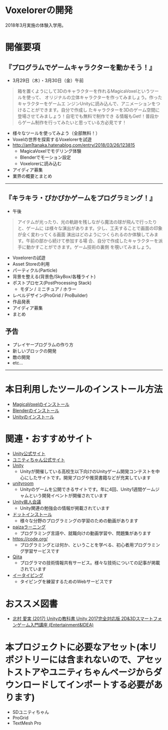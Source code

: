 # Voxelorerの開発
2018年3月実施の体験入学用。

# 開催要項
## 『プログラムでゲームキャラクターを動かそう！』
- 3月29日（木）・3月30日（金）午前

>箱を置くようにして3Dのキャラクターを作れるMagicaVoxelというツールを使って、
>オリジナルの立体キャラクターを作ってみましょう。作ったキャラクターをゲームエ
>ンジンUnityに読み込んで、アニメーションをつけることができます。自分で作成し
>たキャラクターを3Dのゲーム空間に登場させてみましょう！自宅でも無料で制作でき
>る情報もGet!！普段からゲーム制作を行ってみたいと思っている方必見です！

- 様々なツールを使ってみよう（全部無料！）
- Voxelの世界を探索するVoxelorerを試遊
- http://am1tanaka.hatenablog.com/entry/2018/03/26/123815
  - MagicaVoxelでモデリング体験
  - Blenderでモーション設定
  - Voxelorerに読み込む
- アイディア募集
- 業界の概要とまとめ

---

## 『キラキラ・ぴかぴかゲームをプログラミング！』
- 午後

>アイテムが光ったり、光の軌跡を残しながら魔法の球が飛んで行ったりと、ゲームに
>は様々な演出があります。少し、工夫することで画面の印象が全く変わってくる画面
>演出はどのようにつくられるのか体験してみます。午前の部から続けて参加する場
>合、自分で作成したキャラクターを派手に動かすことができます。ゲーム技術の裏側
>を覗いてみましょう。

- Voxelorerの試遊
- Asset Storeの利用
- パーティクル(Particle)
- 背景を整える(背景色/SkyBox/各種ライト)
- ポストプロセス(PostProcessing Stack)
  - モダン / ミニチュア / ホラー
- レベルデザイン(ProGrid / ProBuilder)
- 作品発表
- アイディア募集
- まとめ

## 予告
- プレイヤープログラムの作り方
- 新しいブロックの開発
- 敵の開発
- etc...

---

# 本日利用したツールのインストール方法
- [MagicaVoxelのインストール](http://am1tanaka.hatenablog.com/entry/2018/03/25/162241)
- [Blenderのインストール](http://am1tanaka.hatenablog.com/entry/2018/03/25/142853)
- [Unityのインストール](https://am1.jp/unity/getting-started)

# 関連・おすすめサイト
- [Unity公式サイト](http://japan.unity3d.com/)
- [ユニティちゃん公式サイト](http://unity-chan.com/)
- [Unity](https://inter-high.unity3d.jp/)
  - Unityが開催している高校生以下向けのUnityゲーム開発コンテストを中心にしたサイトです。開発ブログや推奨書籍などが充実しています
- [unityroom](https://unityroom.com/)
  - Unityのゲームを公開できるサイトです。年に4回、Unity1週間ゲームジャムという開発イベントが開催されています
- [Unity県人会議](https://kenjin.unity3d.jp/)
  - Unity関連の勉強会の情報が掲載されています
- [ドットインストール](http://dotinstall.com/)
  - 様々な分野のプログラミングの学習のための動画があります
- [paizaラーニング](https://paiza.jp/works)
  - プログラミング言語や、就職向けの動画学習や、問題集があります
- https://code.org/
  - プログラミングとは何か、ということを学べる、初心者用プログラミング学習サービスです
- [Qiita](https://qiita.com/)
  - プログラマの技術情報共有サービス。様々な技術についての記事が掲載されています
- [イータイピング](https://www.e-typing.ne.jp/)
  - タイピングを練習するためのWebサービスです

# おススメ図書
- [北村 愛実 (2017) Unityの教科書 Unity 2017完全対応版 2D&3Dスマートフォンゲーム入門講座 (Entertainment&IDEA)](http://www.amazon.co.jp/dp/4797393521/ref=cm_sw_r_tw_dp_U_x_tqBUAbCVN9BWM)

# 本プロジェクトに必要なアセット(本リポジトリーには含まれないので、アセットストアやユニティちゃんページからダウンロードしてインポートする必要があります)
- SDユニティちゃん
- ProGrid
- TextMesh Pro
